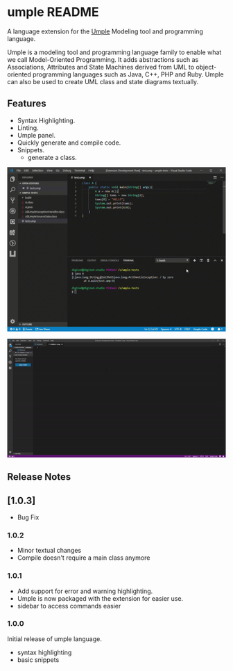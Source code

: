 # umple README

A language extension for the [Umple](http://cruise.site.uottawa.ca/umple/) Modeling tool and programming language.

Umple is a modeling tool and programming language family to enable what we call Model-Oriented Programming. It adds abstractions such as Associations, Attributes and State Machines derived from UML to object-oriented programming languages such as Java, C++, PHP and Ruby. Umple can also be used to create UML class and state diagrams textually.
## Features

- Syntax Highlighting.
- Linting.
- Umple panel.
- Quickly generate and compile code.
- Snippets.
    - generate a class.

![snippets](images/README/lint.gif)

![snippets](images/README/snippets.gif)

## Release Notes

## [1.0.3]
- Bug Fix

### 1.0.2

- Minor textual changes
- Compile doesn't require a main class anymore


### 1.0.1

- Add support for error and warning highlighting. 
- Umple is now packaged with the extension for easier use.
- sidebar to access commands easier

### 1.0.0

Initial release of umple language. 
- syntax highlighting
- basic snippets
